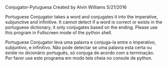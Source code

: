 Conjugator-Pytuguesa 
Created by Alvin Williams
5/21/2016

Portuguese Conjugator takes a word and conjugates it into the imperative, subjunctive and infinitive.
It cannot detect if a word is correct or exists in the portuguese dictionary, it only conjugates based on the ending.
Please use this program in Fullscreen mode of the python shell.

Portuguese Conjugator leva uma palavra e conjuga-la entre o imperativo, subjuntivo, e infinitivo.
Não pode detectar se uma palavra esta certa ou existe no dicionário português, só conjuga de acordo com a terminação.
Por favor use este programa em modo tela cheia no console de python.

